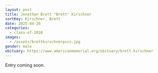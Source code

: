 ```yaml
---
layout: post
title: Jonathan Brett "Brett" Kirschner
sortKey: Kirschner, Brett
date: 2025-04-26
categories:
  - class-of-2010
images:
  - /assets/brettkirschnerpics.jpg
gender: male
obituary: https://www.americanmemorial.org/obituary/brett-kirschner
---
```

E﻿ntry coming soon.